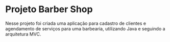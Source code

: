 # Projeto Barber Shop

Nesse projeto foi criada uma aplicação para cadastro de clientes e agendamento de serviços para uma barbearia, utilizando Java e seguindo a arquitetura MVC. 
